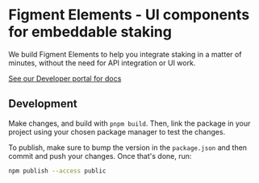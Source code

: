 # Figment Elements - UI components for embeddable staking

We build Figment Elements to help you integrate staking in a matter of minutes, without the need for API integration or UI work.

[See our Developer portal for docs](https://docs.figment.io/docs/elements)

## Development

Make changes, and build with `pnpm build`. Then, link the package in your project using your chosen package manager to test the changes.

To publish, make sure to bump the version in the `package.json` and then commit and push your changes. Once that's done, run:

```bash
npm publish --access public
```
